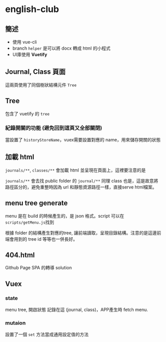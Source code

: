 # english-club

## 簡述

* 使用 vue-cli
* branch `helper` 是可以將 docx 轉成 html 的小程式
* UI庫使用 __Vuetify__

## Journal, Class 頁面

這兩頁使用了同個樹狀結構元件 `Tree`

## Tree

包含了 vuetify 的 `tree`

### 紀錄開關的功能 (避免回到這頁又全部關閉)

當設置了 `historyStoreName`，vuex需要設置對應的 name，用來儲存開關的狀態

## 加載 html

`journals/**`, `classes/**` 會加載 html 並呈現在頁面上，這裡要注意的是

`journals/**` 會去找 public folder 的 `journal/**` 同理 class 也是，這是故意將路徑區分的，避免重整時因為 url 和靜態資源路徑一樣，直接serve html檔案。

## menu tree generate

menu 是在 build 的時候產生的，是 json 格式。script 可以在 `scripts/getMenu.js`找到

根據 folder 的結構產生對應的tree, 讓前端讀取，呈現目錄結構。注意的是這邊前端會用到的 tree id 等等也一併長好。

## 404.html

Github Page SPA 的轉導 solution

## Vuex

### state

menu tree, 開啟狀態 記錄在這 (journal, class)，APP產生時 fetch menu.

### mutaion

設置了一個 `set` 方法當成通用設定值的方法
